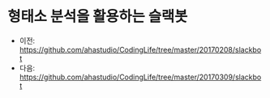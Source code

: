 # 형태소 분석을 활용하는 슬랙봇

- 이전: https://github.com/ahastudio/CodingLife/tree/master/20170208/slackbot
- 다음: https://github.com/ahastudio/CodingLife/tree/master/20170309/slackbot
